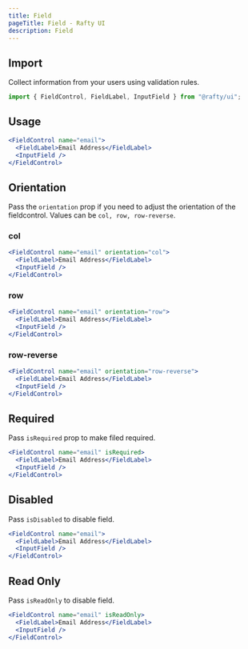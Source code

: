 ```yaml
---
title: Field
pageTitle: Field - Rafty UI
description: Field
---
```


## Import

Collect information from your users using validation rules.

```jsx
import { FieldControl, FieldLabel, InputField } from "@rafty/ui";
```

## Usage

```jsx
<FieldControl name="email">
  <FieldLabel>Email Address</FieldLabel>
  <InputField />
</FieldControl>
```

## Orientation

Pass the `orientation` prop if you need to adjust the orientation of the fieldcontrol. Values can be `col, row, row-reverse`.

### col

```jsx
<FieldControl name="email" orientation="col">
  <FieldLabel>Email Address</FieldLabel>
  <InputField />
</FieldControl>
```

### row

```jsx
<FieldControl name="email" orientation="row">
  <FieldLabel>Email Address</FieldLabel>
  <InputField />
</FieldControl>
```

### row-reverse

```jsx
<FieldControl name="email" orientation="row-reverse">
  <FieldLabel>Email Address</FieldLabel>
  <InputField />
</FieldControl>
```

## Required

Pass `isRequired` prop to make filed required.

```jsx
<FieldControl name="email" isRequired>
  <FieldLabel>Email Address</FieldLabel>
  <InputField />
</FieldControl>
```

## Disabled

Pass `isDisabled` to disable field.

```jsx
<FieldControl name="email">
  <FieldLabel>Email Address</FieldLabel>
  <InputField />
</FieldControl>
```

## Read Only

Pass `isReadOnly` to disable field.

```jsx
<FieldControl name="email" isReadOnly>
  <FieldLabel>Email Address</FieldLabel>
  <InputField />
</FieldControl>
```
